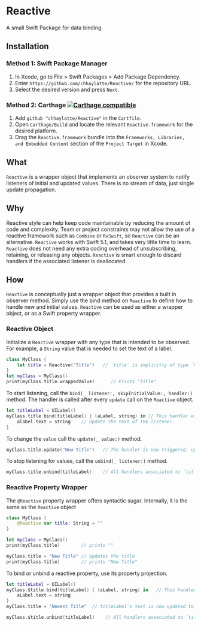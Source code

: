 # Reactive

A small Swift Package for data binding.

## Installation
### Method 1: Swift Package Manager
1. In Xcode, go to File > Swift Packages > Add Package Dependency.
2. Enter `https://github.com/chhaylatte/Reactive/` for the repository URL.
3. Select the desired version and press `Next`.

### Method 2: Carthage [![Carthage compatible](https://img.shields.io/badge/Carthage-compatible-4BC51D.svg?style=flat)](https://github.com/Carthage/Carthage)
1. Add `github "chhaylatte/Reactive"` in the `Cartfile`.
3. Open `Carthage/Build` and locate the relevant `Reactive.framework` for the desired platform.
4. Drag the `Reactive.framework` bundle into the `Frameworks, Libraries, and Embedded Content` section of the `Project Target` in Xcode.

## What
`Reactive` is a wrapper object that implements an observer system to notify listeners of initial and updated values.  There is no stream of data, just single update propagation.

## Why
Reactive style can help keep code maintainable by reducing the amount of code and complexity.  Team or project constraints may not allow the use of a reactive framework such as `Combine` or `RxSwift`, so `Reactive` can be an alternative.  `Reactive` works with Swift 5.1, and takes very little time to learn.  `Reactive` does not need any extra coding overhead of unsubscribing, retaining, or releasing any objects.  `Reactive` is smart enough to discard handlers if the associated listener is deallocated.

## How
`Reactive` is conceptually just a wrapper object that provides a built in observer method.  Simply use the bind method on `Reactive` to define how to handle new and initial values.  `Reactive` can be used as either a wrapper object, or as a Swift property wrapper.

### Reactive Object
Initialize a `Reactive` wrapper with any type that is intended to be observed.  For example, a `String` value that is needed to set the text of a label.
```swift
class MyClass {
    let title = Reactive("Title")   // `title` is implicitly of type `Reactive<String>` in this case
}
let myClass = MyClass()
print(myClass.title.wrappedValue)      // Prints "Title"
```

To start listening, call the `bind(_ listener:, skipInitialValue:, handler:)`  method.  The handler is called after every `update` call on the `Reactive` object.
```swift
let titleLabel = UILabel()
myClass.title.bind(titleLabel) { (aLabel, string) in // This handler will be called with the listener and new/initial values as parameters
    alabel.text = string    // Update the text of the listener.
}
```

To change the `value` call the `update(_ value:)` method.
```swift
myClass.title.update("New Title")   // The handler is now triggered, updating the text of the label
```

To stop listening for values, call the `unbind(_ listener:)` method.
```swift
myClass.title.unbind(titleLabel)    // All handlers associated to `titleLabel` are now removed
```

### Reactive Property Wrapper
The `@Reactive` property wrapper offers syntactic sugar.  Internally, it is the same as the `Reactive` object
```swift
class MyClass {
    @Reactive var title: String = ""
}

let myClass = MyClass()
print(myClass.title)        // prints ""

myClass.title = "New Title" // Updates the title
print(myClass.title)        // prints "New Title"

```

To bind or unbind a reactive property, use its property projection.
```swift
let titleLabel = UILabel()
myClass.$title.bind(titleLabel) { (aLabel, string) in   // This handler will be called with the listener and new/initial values as parameters
    aLabel.text = string
}
myClass.title = "Newest Title"  // titleLabel's text is now updated to "Newest Title"

myClass.$title.unbind(titleLabel)    // All handlers associated to `titleLabel` are removed
```
